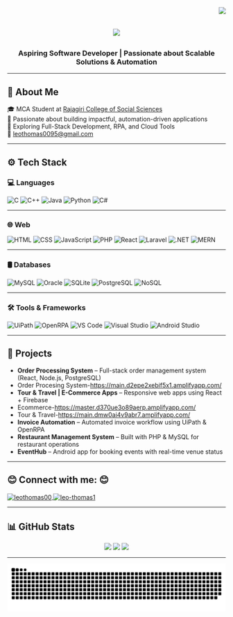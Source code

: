 <img align="right" src="https://visitor-badge.laobi.icu/badge?page_id=leo-thomas1.leo-thomas1" />

<h1 align="center">
  <img src="https://readme-typing-svg.herokuapp.com/?font=Righteous&size=35&center=true&vCenter=true&width=500&height=70&duration=4000&lines=Hi+There!+👋;+I'm+Leo+Thomas!" />
</h1>

<h3 align="center">Aspiring Software Developer | Passionate about Scalable Solutions & Automation</h3>

---

## 📍 About Me

🎓 MCA Student at [Rajagiri College of Social Sciences](https://rajagiri.edu/)  
🚀 Passionate about building impactful, automation-driven applications  
🌱 Exploring Full-Stack Development, RPA, and Cloud Tools  
📧 leothomas0095@gmail.com  

---

## ⚙️ Tech Stack

### 💻 Languages  
![C](https://img.shields.io/badge/C-00599C?style=for-the-badge&logo=c&logoColor=white)  ![C++](https://img.shields.io/badge/C++-00599C?style=for-the-badge&logo=c%2B%2B&logoColor=white)  ![Java](https://img.shields.io/badge/Java-ED8B00?style=for-the-badge&logo=java&logoColor=white)  ![Python](https://img.shields.io/badge/Python-3776AB?style=for-the-badge&logo=python&logoColor=white)  ![C#](https://img.shields.io/badge/C%23-239120?style=for-the-badge&logo=c-sharp&logoColor=white)

---

### 🌐 Web  
![HTML](https://img.shields.io/badge/HTML5-e34c26?style=for-the-badge&logo=html5&logoColor=white)  ![CSS](https://img.shields.io/badge/CSS3-1572B6?style=for-the-badge&logo=css3&logoColor=white)  ![JavaScript](https://img.shields.io/badge/JavaScript-f7df1e?style=for-the-badge&logo=javascript&logoColor=black)  ![PHP](https://img.shields.io/badge/PHP-777BB4?style=for-the-badge&logo=php&logoColor=white)  ![React](https://img.shields.io/badge/React-20232a?style=for-the-badge&logo=react&logoColor=61DAFB)  ![Laravel](https://img.shields.io/badge/Laravel-F55247?style=for-the-badge&logo=laravel&logoColor=white)  ![.NET](https://img.shields.io/badge/.NET-512BD4?style=for-the-badge&logo=dotnet&logoColor=white)  ![MERN](https://img.shields.io/badge/MERN-000?style=for-the-badge&logo=react&logoColor=61DAFB)

---

### 🛢️ Databases  
![MySQL](https://img.shields.io/badge/MySQL-4479A1?style=for-the-badge&logo=mysql&logoColor=white)  ![Oracle](https://img.shields.io/badge/Oracle-F80000?style=for-the-badge&logo=oracle&logoColor=white)  ![SQLite](https://img.shields.io/badge/SQLite-003B57?style=for-the-badge&logo=sqlite&logoColor=white)  ![PostgreSQL](https://img.shields.io/badge/PostgreSQL-336791?style=for-the-badge&logo=postgresql&logoColor=white)  ![NoSQL](https://img.shields.io/badge/NoSQL-008000?style=for-the-badge)

---

### 🛠️ Tools & Frameworks  
![UiPath](https://img.shields.io/badge/UiPath-fd5901?style=for-the-badge&logo=uipath&logoColor=white)  ![OpenRPA](https://img.shields.io/badge/OpenRPA-blue?style=for-the-badge)  ![VS Code](https://img.shields.io/badge/VS%20Code-007ACC?style=for-the-badge&logo=visual-studio-code&logoColor=white)  ![Visual Studio](https://img.shields.io/badge/Visual%20Studio-5C2D91?style=for-the-badge&logo=visual-studio&logoColor=white)  ![Android Studio](https://img.shields.io/badge/Android%20Studio-3DDC84?style=for-the-badge&logo=android-studio&logoColor=white)


---

## 🚀 Projects

- **Order Processing System** – Full-stack order management system (React, Node.js, PostgreSQL)
- Order Procesing System-https://main.d2epe2xebif5x1.amplifyapp.com/
- **Tour & Travel | E-Commerce Apps** – Responsive web apps using React + Firebase
- Ecommerce-https://master.d370ue3o89aerp.amplifyapp.com/
- Tour & Travel-https://main.dmw0ai4v9abr7.amplifyapp.com/
- **Invoice Automation** – Automated invoice workflow using UiPath & OpenRPA  
- **Restaurant Management System** – Built with PHP & MySQL for restaurant operations  
- **EventHub** – Android app for booking events with real-time venue status

---

<h2 align="left">😊 Connect with me: 😊</h2>
<div align="left">
  <a href="https://www.linkedin.com/in/leothomas00/" target="blank">
    <img align="center" src="https://raw.githubusercontent.com/rahuldkjain/github-profile-readme-generator/master/src/images/icons/Social/linked-in-alt.svg" alt="leothomas00" height="30" width="40" />
  </a>
  <a href="https://github.com/leo-thomas1" target="blank">
    <img align="center" src="https://cdn.jsdelivr.net/gh/devicons/devicon/icons/github/github-original.svg" alt="leo-thomas1" height="30" width="40" />
  </a>
</div>


---

## 📊 GitHub Stats

<p align="center">
  <img src="https://github-readme-stats.vercel.app/api?username=leo-thomas1&show_icons=true&theme=dracula" height="150"/>
  <img src="https://github-readme-stats.vercel.app/api/top-langs/?username=leo-thomas1&layout=compact&theme=dracula" height="150"/>
  <img src="https://streak-stats.demolab.com?user=leo-thomas1&theme=dracula" height="150"/>
</p>

---

<img src="https://raw.githubusercontent.com/Platane/snk/output/github-contribution-grid-snake.svg" />
